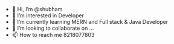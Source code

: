 - 👋 Hi, I’m @shubham
- 👀 I’m interested in Developer
- 🌱 I’m currently learning MERN and Full stack & Java Developer
- 💞️ I’m looking to collaborate on ...
- 📫 How to reach me 8218077803

<!---
shubkushwha/shubkushwha is a ✨ special ✨ repository because its `README.md` (this file) appears on your GitHub profile.
You can click the Preview link to take a look at your changes.
--->
